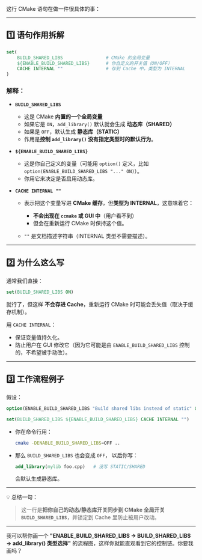 这行 CMake 语句在做一件很具体的事：

---

## 1️⃣ 语句作用拆解

```cmake
set(
    BUILD_SHARED_LIBS                # CMake 的全局变量
    ${ENABLE_BUILD_SHARED_LIBS}      # 你自定义的开关值（ON/OFF）
    CACHE INTERNAL ""                # 存到 Cache 中，类型为 INTERNAL
)
```

### 解释：

* **`BUILD_SHARED_LIBS`**

  * 这是 CMake **内置的一个全局变量**
  * 如果它是 `ON`，`add_library()` 默认就会生成 **动态库（SHARED）**
  * 如果是 `OFF`，默认生成 **静态库（STATIC）**
  * 作用是**控制 `add_library()` 没有指定类型时的默认行为**。

* **`${ENABLE_BUILD_SHARED_LIBS}`**

  * 这是你自己定义的变量（可能用 `option()` 定义，比如 `option(ENABLE_BUILD_SHARED_LIBS "..." ON)`）。
  * 你用它来决定是否启用动态库。

* **`CACHE INTERNAL ""`**

  * 表示把这个变量写进 **CMake 缓存**，但**类型为 INTERNAL**，这意味着它：

    * **不会出现在 `ccmake` 或 GUI 中**（用户看不到）
    * 但会在重新运行 CMake 时保持这个值。
  * `""` 是文档描述字符串（INTERNAL 类型不需要描述）。

---

## 2️⃣ 为什么这么写

通常我们直接：

```cmake
set(BUILD_SHARED_LIBS ON)
```

就行了，但这样 **不会存进 Cache**，重新运行 CMake 时可能会丢失值（取决于缓存机制）。

用 `CACHE INTERNAL`：

* 保证变量值持久化。
* 防止用户在 GUI 修改它（因为它可能是由 `ENABLE_BUILD_SHARED_LIBS` 控制的，不希望被手动改）。

---

## 3️⃣ 工作流程例子

假设：

```cmake
option(ENABLE_BUILD_SHARED_LIBS "Build shared libs instead of static" ON)

set(BUILD_SHARED_LIBS ${ENABLE_BUILD_SHARED_LIBS} CACHE INTERNAL "")
```

* 你在命令行用：

  ```bash
  cmake -DENABLE_BUILD_SHARED_LIBS=OFF ..
  ```
* 那么 `BUILD_SHARED_LIBS` 也会变成 `OFF`，
  以后你写：

  ```cmake
  add_library(mylib foo.cpp)   # 没写 STATIC/SHARED
  ```

  会默认生成静态库。

---

💡 总结一句：

> 这一行是**把你自己的动态/静态库开关同步到 CMake 全局开关 `BUILD_SHARED_LIBS`**，并锁定到 Cache 里防止被用户改动。

---

我可以帮你画一个 **"ENABLE\_BUILD\_SHARED\_LIBS → BUILD\_SHARED\_LIBS → add\_library() 类型选择"** 的流程图，这样你就能直观看到它的控制链。你要我画吗？
